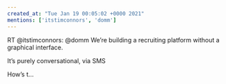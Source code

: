```yaml
---
created_at: "Tue Jan 19 00:05:02 +0000 2021"
mentions: ['itstimconnors', 'domm']
---
```


RT @itstimconnors: @domm We’re building a recruiting platform without a graphical interface. 

It’s purely conversational, via SMS

How’s t…